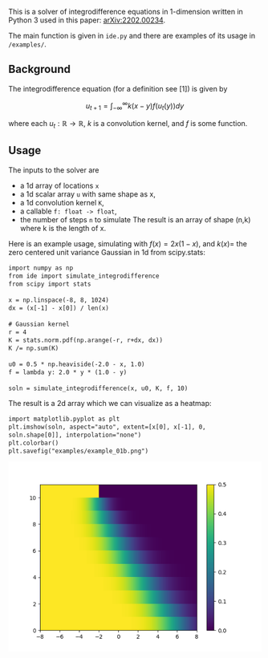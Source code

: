 This is a solver of integrodifference equations in 1-dimension written in Python 3 used in this paper: [arXiv:2202.00234](https://arxiv.org/abs/2202.00234).

The main function is given in `ide.py` and there are examples of its usage in `/examples/`.

## Background

The integrodifference equation (for a definition see [1]) is given by

$$ u_{t+1} = \int_{-\infty}^{\infty} k(x-y) f(u_t(y)) dy $$

where each $u_t:\mathbb{R} \to \mathbb{R}$, $k$ is a convolution kernel, and $f$ is some function.
## Usage

The inputs to the solver are
- a 1d array of locations `x`
- a 1d scalar array `u` with same shape as x,
- a 1d convolution kernel `K`,
- a callable `f: float -> float`,
- the number of steps `n` to simulate
The result is an array of shape (n,k) where k is the length of x.

Here is an example usage, simulating with $f(x) = 2x(1-x)$, and $k(x)=$ the zero centered unit variance Gaussian in 1d from scipy.stats:

```python3
import numpy as np
from ide import simulate_integrodifference
from scipy import stats

x = np.linspace(-8, 8, 1024)
dx = (x[-1] - x[0]) / len(x)

# Gaussian kernel
r = 4
K = stats.norm.pdf(np.arange(-r, r+dx, dx))
K /= np.sum(K)

u0 = 0.5 * np.heaviside(-2.0 - x, 1.0)
f = lambda y: 2.0 * y * (1.0 - y)

soln = simulate_integrodifference(x, u0, K, f, 10)
```
The result is a 2d array which we can visualize as a heatmap:

```python3
import matplotlib.pyplot as plt
plt.imshow(soln, aspect="auto", extent=[x[0], x[-1], 0, soln.shape[0]], interpolation="none")
plt.colorbar()
plt.savefig("examples/example_01b.png")
```

![](/examples/example_01b.png)

